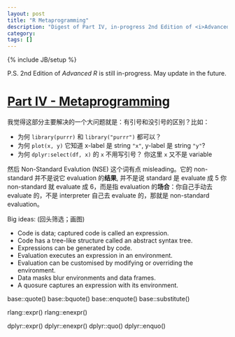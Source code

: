 ```yaml
---
layout: post
title: "R Metaprogramming"
description: "Digest of Part IV, in-progress 2nd Edition of <i>Advanced R</i>"
category: 
tags: []
---
```

{% include JB/setup %}

P.S. 2nd Edition of _Advanced R_ is still in-progress. May update in the future.

# [Part IV - Metaprogramming](https://adv-r.hadley.nz/meta.html)

我觉得这部分主要解决的一个大问题就是：有引号和没引号的区别？比如：

- 为何 `library(purrr)` 和 `library("purrr")` 都可以？
- 为何 `plot(x, y)` 它知道 x-label 是 string `"x"`, y-label 是 string `"y"`?
- 为何 `dplyr:select(df, x)` 的 `x` 不用写引号？ 你这里 `x` 又不是 variable

然后 Non-Standard Evalution (NSE) 这个词有点 misleading。它的 non-standard 并不是说它 evaluation 的**结果**, 并不是说 standard 是 evaluate 成 5 你 non-standard 就 evaluate 成 6，而是指 evaluation 的**场合**：你自己手动去 evaluate 的，不是 interpreter 自己去 evaluate 的，那就是 non-standard evaluation。

Big ideas: (回头筛选；画图)

* Code is data; captured code is called an expression.
* Code has a tree-like structure called an abstract syntax tree.
* Expressions can be generated by code.
* Evaluation executes an expression in an environment.
* Evaluation can be customised by modifying or overriding the environment.
* Data masks blur environments and data frames.
* A quosure captures an expression with its environment.

base::quote()
base::bquote()
base::enquote()
base::substitute()

rlang::expr()
rlang::enexpr()

dplyr::expr()
dplyr::enexpr()
dplyr::quo()
dplyr::enquo()


   

